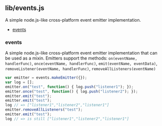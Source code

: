 ## lib/events.js

A simple node.js-like cross-platform event emitter implementation.


- [events](#events)

### <a name="events"></a>events

 A simple node.js-like cross-platform event emitter implementation that can
 be used as a mixin. Emitters support the methods: `on(eventName, handlerFunc)`,
 `once(eventName, handlerFunc)`, `emit(eventName, eventData)`,
 `removeListener(eventName, handlerFunc)`, `removeAllListeners(eventName)`
 

```js
var emitter = events.makeEmitter({});
var log = [];
emitter.on("test", function() { log.push("listener1"); });
emitter.once("test", function() { log.push("listener2"); });
emitter.emit("test");
emitter.emit("test");
log // => ["listener1","listener2","listener1"]
emitter.removeAllListeners("test");
emitter.emit("test");
log // => is still ["listener1","listener2","listener1"]
```